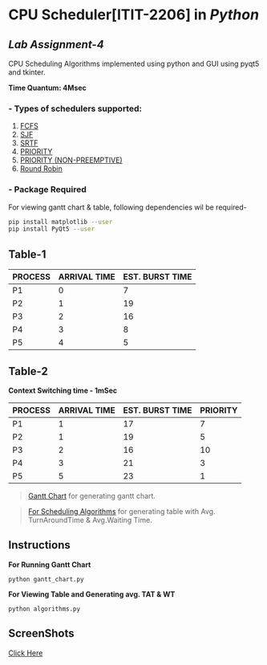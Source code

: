 # CPU Scheduler[ITIT-2206] in *Python*
## _Lab Assignment-4_

CPU Scheduling Algorithms implemented using python and GUI using pyqt5 and tkinter. 

**Time Quantum: 4Msec**

### - Types of schedulers supported: 

1. [FCFS](/FCFS.py)  
2. [SJF](/SJF.py)  
3. [SRTF](/SJF_non.py)  
4. [PRIORITY](/priority.py) 
5. [PRIORITY (NON-PREEMPTIVE)](/priority_non.py) 
6. [Round Robin](/RR.py)  


### - Package Required

For viewing gantt chart & table, following dependencies wil be required-

```sh
pip install matplotlib --user
pip install PyQt5 --user
```

## Table-1


| PROCESS | ARRIVAL TIME | EST. BURST TIME | 
| ------ | ------ | ------ |
| P1 | 0 | 7 |
| P2 | 1 | 19 |
| P3 | 2 | 16 |
| P4 | 3 | 8 |
| P5 | 4 | 5 |

## Table-2

**Context Switching time - 1mSec**

| PROCESS | ARRIVAL TIME | EST. BURST TIME | PRIORITY | 
| ------ | ------ | ------ | ------ |
| P1 | 1 | 17 | 7 |
| P2 | 1 | 19 | 5 |
| P3 | 2 | 16 | 10 |
| P4 | 3 | 21 | 3 |
| P5 | 5 | 23 | 1 |

> [Gantt Chart](/gantt_chart.py) for generating gantt chart.

> [For Scheduling Algorithms](/algorithms.py) for generating table with Avg. TurnAroundTime & Avg.Waiting Time.

## Instructions
**For Running Gantt Chart**
```shell
python gantt_chart.py
```
**For Viewing Table and Generating avg. TAT & WT**
```shell
python algorithms.py
```

## ScreenShots
[Click Here](/screenshots)

